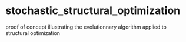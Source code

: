 # stochastic_structural_optimization
proof of concept illustrating the evolutionnary algorithm applied to structural optimization
